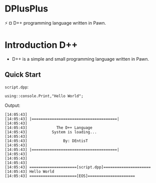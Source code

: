 # DPlusPlus
:zap: ¤ D++ programming language written in Pawn.

# Introduction D++
- D++ is a simple and small programming language written in Pawn.

## Quick Start
`script.dpp`:
```pawn
using::console.Print,"Hello World";
```
Output:
```
[14:05:43]                                         
[14:05:43] |======================================|
[14:05:43]                                         
[14:05:43]             The D++ Language            
[14:05:43]           System is loading...          
[14:05:43]                                         
[14:05:43]                By: DEntisT              
[14:05:43]                                         
[14:05:43] |======================================|
[14:05:43]                                         
[14:05:43]                                         
[14:05:43]                                         
[14:05:43] =====================[script.dpp]=====================
[14:05:43] Hello World
[14:05:43] =====================[EOS]=====================
```
